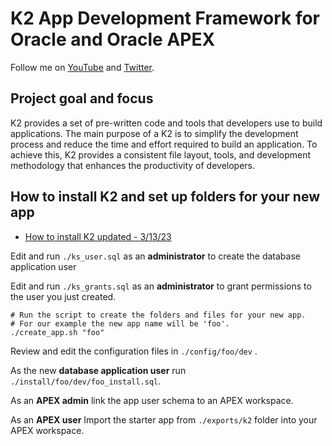 # K2 App Development Framework for Oracle and Oracle APEX

Follow me on [YouTube](builtonapex.com/youtube) and [Twitter](builtonapex.com/twitter).

## Project goal and focus

K2 provides a set of pre-written code and tools that developers use to build applications. The main purpose of a K2 is to simplify the development process and reduce the time and effort required to build an application. To achieve this, K2 provides a consistent file layout, tools, and development methodology that enhances the productivity of developers.

## How to install K2 and set up folders for your new app

* [How to install K2 updated - 3/13/23](https://youtu.be/7O_n2gaHs6M)

Edit and run ```./ks_user.sql``` as an **administrator** to create the database application user

Edit and run ```./ks_grants.sql``` as an **administrator**  to grant permissions to the user you just created.

```
# Run the script to create the folders and files for your new app.
# For our example the new app name will be 'foo'.
./create_app.sh "foo"
```

Review and edit the configuration files in ```./config/foo/dev``` .

As the new **database application user** run ```./install/foo/dev/foo_install.sql```.

As an **APEX admin** link the app user schema to an APEX workspace.

As an **APEX user** Import the starter app from ```./exports/k2``` folder into your APEX workspace.
